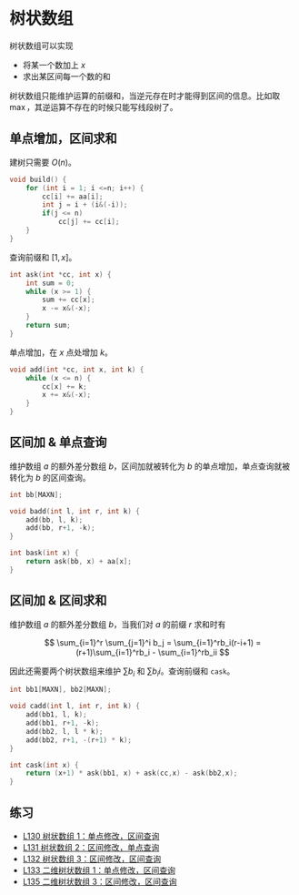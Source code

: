 # 树状数组

树状数组可以实现

- 将某一个数加上 $x$
- 求出某区间每一个数的和

树状数组只能维护运算的前缀和，当逆元存在时才能得到区间的信息。比如取 $\max$，其逆运算不存在的时候只能写线段树了。

## 单点增加，区间求和

建树只需要 $O(n)$。

```cpp
void build() {
    for (int i = 1; i <=n; i++) {
        cc[i] += aa[i];
        int j = i + (i&(-i));
        if(j <= n)
            cc[j] += cc[i];
    }
}
```

查询前缀和 $[1,x]$。

```cpp
int ask(int *cc, int x) {
    int sum = 0;
    while (x >= 1) {
        sum += cc[x];
        x -= x&(-x);
    }
    return sum;
}
```

单点增加，在 $x$ 点处增加 $k$。

```cpp
void add(int *cc, int x, int k) {
    while (x <= n) {
        cc[x] += k;
        x += x&(-x);
    }
}
```

## 区间加 & 单点查询

维护数组 $a$ 的额外差分数组 $b$，区间加就被转化为 $b$ 的单点增加，单点查询就被转化为 $b$ 的区间查询。

```cpp
int bb[MAXN];

void badd(int l, int r, int k) {
    add(bb, l, k);
    add(bb, r+1, -k);
}

int bask(int x) {
    return ask(bb, x) + aa[x];
}
```

## 区间加 & 区间求和

维护数组 $a$ 的额外差分数组 $b$，当我们对 $a$ 的前缀 $r$ 求和时有

$$
\sum_{i=1}^r \sum_{j=1}^i b_j = \sum_{i=1}^rb_i(r-i+1) = (r+1)\sum_{i=1}^rb_i - \sum_{i=1}^rb_ii
$$

因此还需要两个树状数组来维护 $\sum b_i$ 和 $\sum b_ii$。查询前缀和 `cask`。

```cpp
int bb1[MAXN], bb2[MAXN];

void cadd(int l, int r, int k) {
    add(bb1, l, k);
    add(bb1, r+1, -k);
    add(bb2, l, l * k);
    add(bb2, r+1, -(r+1) * k);
}

int cask(int x) {
    return (x+1) * ask(bb1, x) + ask(cc,x) - ask(bb2,x);
}
```

## 练习

- [L130 树状数组 1：单点修改，区间查询](https://loj.ac/problem/130)
- [L131 树状数组 2：区间修改，单点查询](https://loj.ac/problem/131)
- [L132 树状数组 3：区间修改，区间查询](https://loj.ac/problem/132)
- [L133 二维树状数组 1：单点修改，区间查询](https://loj.ac/problem/133)
- [L135 二维树状数组 3：区间修改，区间查询](https://loj.ac/problem/135)
